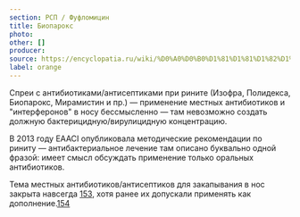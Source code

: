 ```yaml
---
section: РСП / Фуфломицин
title: Биопарокс
photo:
other: []
producer:
source: https://encyclopatia.ru/wiki/%D0%A0%D0%B0%D1%81%D1%81%D1%82%D1%80%D0%B5%D0%BB%D1%8C%D0%BD%D1%8B%D0%B9_%D1%81%D0%BF%D0%B8%D1%81%D0%BE%D0%BA_%D0%BF%D1%80%D0%B5%D0%BF%D0%B0%D1%80%D0%B0%D1%82%D0%BE%D0%B2
label: orange
---
```


Спреи с антибиотиками/антисептиками при рините (Изофра, Полидекса, Биопарокс, Мирамистин и пр.) — применение местных антибиотиков и "интерферонов" в носу бессмысленно — там невозможно создать должную бактерицидную/вирулицидную концентрацию.

В 2013 году EAACI опубликовала методические рекомендации по риниту — антибактериальное лечение там описано буквально одной фразой: имеет смысл обсуждать применение только оральных антибиотиков.

Тема местных антибиотиков/антисептиков для закапывания в нос закрыта навсегда [153](http://www.eaaci.org/resources/position-papers.html), хотя ранее их допускали применять как дополнение.[154](http://www.ncbi.nlm.nih.gov/pubmed/18702902)
